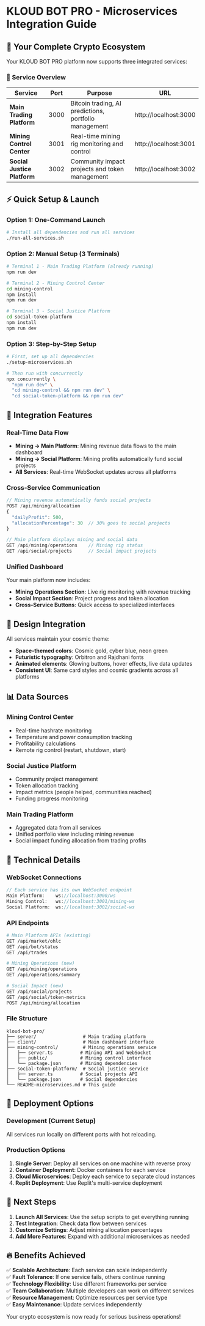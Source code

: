 # KLOUD BOT PRO - Microservices Integration Guide

## 🚀 Your Complete Crypto Ecosystem

Your KLOUD BOT PRO platform now supports three integrated services:

### 🎯 Service Overview

| Service | Port | Purpose | URL |
|---------|------|---------|-----|
| **Main Trading Platform** | 3000 | Bitcoin trading, AI predictions, portfolio management | http://localhost:3000 |
| **Mining Control Center** | 3001 | Real-time mining rig monitoring and control | http://localhost:3001 |
| **Social Justice Platform** | 3002 | Community impact projects and token management | http://localhost:3002 |

## ⚡ Quick Setup & Launch

### Option 1: One-Command Launch
```bash
# Install all dependencies and run all services
./run-all-services.sh
```

### Option 2: Manual Setup (3 Terminals)
```bash
# Terminal 1 - Main Trading Platform (already running)
npm run dev

# Terminal 2 - Mining Control Center
cd mining-control
npm install
npm run dev

# Terminal 3 - Social Justice Platform
cd social-token-platform
npm install
npm run dev
```

### Option 3: Step-by-Step Setup
```bash
# First, set up all dependencies
./setup-microservices.sh

# Then run with concurrently
npx concurrently \
  "npm run dev" \
  "cd mining-control && npm run dev" \
  "cd social-token-platform && npm run dev"
```

## 🔗 Integration Features

### Real-Time Data Flow
- **Mining → Main Platform**: Mining revenue data flows to the main dashboard
- **Mining → Social Platform**: Mining profits automatically fund social projects
- **All Services**: Real-time WebSocket updates across all platforms

### Cross-Service Communication
```javascript
// Mining revenue automatically funds social projects
POST /api/mining/allocation
{
  "dailyProfit": 500,
  "allocationPercentage": 30  // 30% goes to social projects
}

// Main platform displays mining and social data
GET /api/mining/operations    // Mining rig status
GET /api/social/projects      // Social impact projects
```

### Unified Dashboard
Your main platform now includes:
- **Mining Operations Section**: Live rig monitoring with revenue tracking
- **Social Impact Section**: Project progress and token allocation
- **Cross-Service Buttons**: Quick access to specialized interfaces

## 🎨 Design Integration

All services maintain your cosmic theme:
- **Space-themed colors**: Cosmic gold, cyber blue, neon green
- **Futuristic typography**: Orbitron and Rajdhani fonts
- **Animated elements**: Glowing buttons, hover effects, live data updates
- **Consistent UI**: Same card styles and cosmic gradients across all platforms

## 📊 Data Sources

### Mining Control Center
- Real-time hashrate monitoring
- Temperature and power consumption tracking  
- Profitability calculations
- Remote rig control (restart, shutdown, start)

### Social Justice Platform
- Community project management
- Token allocation tracking
- Impact metrics (people helped, communities reached)
- Funding progress monitoring

### Main Trading Platform
- Aggregated data from all services
- Unified portfolio view including mining revenue
- Social impact funding allocation from trading profits

## 🔧 Technical Details

### WebSocket Connections
```javascript
// Each service has its own WebSocket endpoint
Main Platform:    ws://localhost:3000/ws
Mining Control:   ws://localhost:3001/mining-ws  
Social Platform:  ws://localhost:3002/social-ws
```

### API Endpoints
```bash
# Main Platform APIs (existing)
GET /api/market/ohlc
GET /api/bot/status
GET /api/trades

# Mining Operations (new)
GET /api/mining/operations
GET /api/operations/summary

# Social Impact (new)  
GET /api/social/projects
GET /api/social/token-metrics
POST /api/mining/allocation
```

### File Structure
```
kloud-bot-pro/
├── server/                 # Main trading platform
├── client/                 # Main dashboard interface
├── mining-control/         # Mining operations service
│   ├── server.ts          # Mining API and WebSocket
│   ├── public/            # Mining control interface
│   └── package.json       # Mining dependencies
├── social-token-platform/  # Social justice service
│   ├── server.ts          # Social projects API
│   └── package.json       # Social dependencies
└── README-microservices.md # This guide
```

## 🚀 Deployment Options

### Development (Current Setup)
All services run locally on different ports with hot reloading.

### Production Options
1. **Single Server**: Deploy all services on one machine with reverse proxy
2. **Container Deployment**: Docker containers for each service
3. **Cloud Microservices**: Deploy each service to separate cloud instances
4. **Replit Deployment**: Use Replit's multi-service deployment

## 🎯 Next Steps

1. **Launch All Services**: Use the setup scripts to get everything running
2. **Test Integration**: Check data flow between services
3. **Customize Settings**: Adjust mining allocation percentages
4. **Add More Features**: Expand with additional microservices as needed

## 🔥 Benefits Achieved

✅ **Scalable Architecture**: Each service can scale independently  
✅ **Fault Tolerance**: If one service fails, others continue running  
✅ **Technology Flexibility**: Use different frameworks per service  
✅ **Team Collaboration**: Multiple developers can work on different services  
✅ **Resource Management**: Optimize resources per service type  
✅ **Easy Maintenance**: Update services independently  

Your crypto ecosystem is now ready for serious business operations!